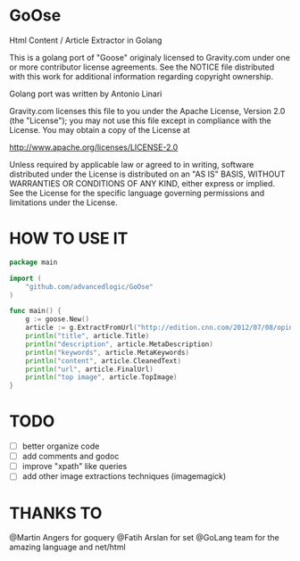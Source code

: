 GoOse
=====

Html Content / Article Extractor in Golang

This is a golang port of "Goose" originaly licensed to Gravity.com
under one or more contributor license agreements.  See the NOTICE file
distributed with this work for additional information
regarding copyright ownership.

Golang port was written by Antonio Linari

Gravity.com licenses this file
to you under the Apache License, Version 2.0 (the "License");
you may not use this file except in compliance
with the License.  You may obtain a copy of the License at

http://www.apache.org/licenses/LICENSE-2.0

Unless required by applicable law or agreed to in writing, software
distributed under the License is distributed on an "AS IS" BASIS,
WITHOUT WARRANTIES OR CONDITIONS OF ANY KIND, either express or implied.
See the License for the specific language governing permissions and
limitations under the License.

HOW TO USE IT
=============

```Go
package main

import (
	"github.com/advancedlogic/GoOse"
)

func main() {
	g := goose.New()
	article := g.ExtractFromUrl("http://edition.cnn.com/2012/07/08/opinion/banzi-ted-open-source/index.html")
	println("title", article.Title)
	println("description", article.MetaDescription)
	println("keywords", article.MetaKeywords)
	println("content", article.CleanedText)
	println("url", article.FinalUrl)
	println("top image", article.TopImage)
}
```

TODO
====

- [ ] better organize code
- [ ] add comments and godoc
- [ ] improve "xpath" like queries
- [ ] add other image extractions techniques (imagemagick)

THANKS TO
=========
@Martin Angers for goquery
@Fatih Arslan for set
@GoLang team for the amazing language and net/html
